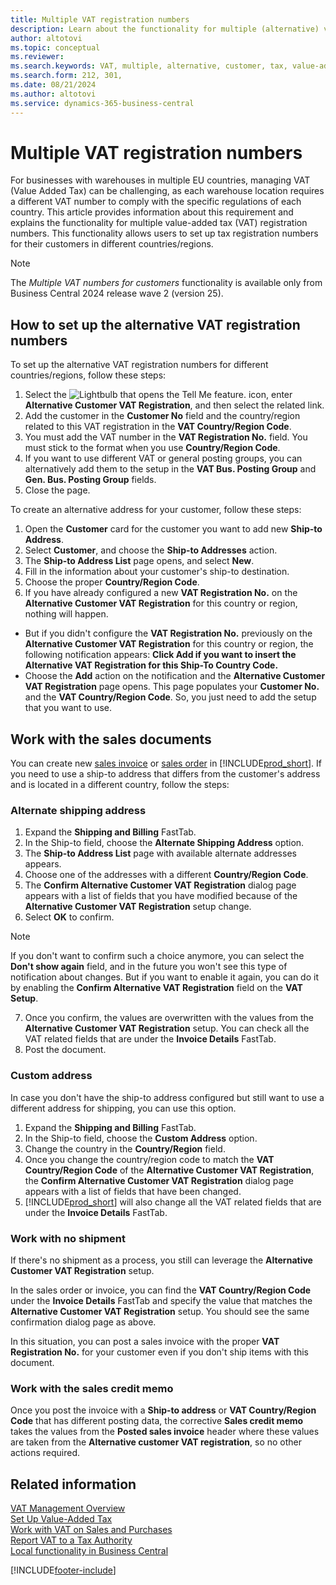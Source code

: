 ```yaml
---
title: Multiple VAT registration numbers
description: Learn about the functionality for multiple (alternative) value-added tax (VAT) registration numbers.
author: altotovi
ms.topic: conceptual
ms.reviewer: 
ms.search.keywords: VAT, multiple, alternative, customer, tax, value-added tax
ms.search.form: 212, 301, 
ms.date: 08/21/2024
ms.author: altotovi
ms.service: dynamics-365-business-central
---
```


# Multiple VAT registration numbers 

For businesses with warehouses in multiple EU countries, managing VAT (Value Added Tax) can be challenging, as each warehouse location requires a different VAT number to comply with the specific regulations of each country. This article provides information about this requirement and explains the functionality for multiple value-added tax (VAT) registration numbers. This functionality allows users to set up tax registration numbers for their customers in different countries/regions.  

> [!NOTE]
> The *Multiple VAT numbers for customers* functionality is available only from Business Central 2024 release wave 2 (version 25).

## How to set up the alternative VAT registration numbers  

To set up the alternative VAT registration numbers for different countries/regions, follow these steps: 

1. Select the ![Lightbulb that opens the Tell Me feature.](media/ui-search/search_small.png "Tell me what you want to do") icon, enter **Alternative Customer VAT Registration**, and then select the related link. 
2. Add the customer in the **Customer No** field and the country/region related to this VAT registration in the **VAT Country/Region Code**.  
3. You must add the VAT number in the **VAT Registration No.** field. You must stick to the format when you use **Country/Region Code**. 
4. If you want to use different VAT or general posting groups, you can alternatively add them to the setup in the **VAT Bus. Posting Group** and **Gen. Bus. Posting Group** fields. 
5. Close the page.   

To create an alternative address for your customer, follow these steps:  

1. Open the **Customer** card for the customer you want to add new **Ship-to Address**. 
2. Select **Customer**, and choose the **Ship-to Addresses** action.   
3. The **Ship-to Address List** page opens, and select **New**. 
4. Fill in the information about your customer's ship-to destination.  
5. Choose the proper **Country/Region Code**.   
6. If you have already configured a new **VAT Registration No.** on the **Alternative Customer VAT Registration** for this country or region, nothing will happen. 
  - But if you didn't configure the **VAT Registration No.** previously on the **Alternative Customer VAT Registration** for this country or region, the following notification appears: **Click Add if you want to insert the Alternative VAT Registration for this Ship-To Country Code.**
  - Choose the **Add** action on the notification and the **Alternative Customer VAT Registration** page opens.
This page populates your **Customer No.** and the **VAT Country/Region Code**. So, you just need to add the setup that you want to use. 

## Work with the sales documents   

You can create new [sales invoice](sales-how-invoice-sales.md) or [sales order](sales-how-sell-products.md) in [!INCLUDE[prod_short](includes/prod_short.md)]. If you need to use a ship-to address that differs from the customer's address and is located in a different country, follow the steps:  

### Alternate shipping address  

1. Expand the **Shipping and Billing** FastTab.   
2. In the Ship-to field, choose the **Alternate Shipping Address** option. 
3. The **Ship-to Address List** page with available alternate addresses appears. 
4. Choose one of the addresses with a different **Country/Region Code**. 
5. The **Confirm Alternative Customer VAT Registration** dialog page appears with a list of fields that you have modified because of the **Alternative Customer VAT Registration** setup change. 
6. Select **OK** to confirm.   

> [!NOTE]
> If you don't want to confirm such a choice anymore, you can select the **Don't show again** field, and in the future you won't see this type of notification about changes. But if you want to enable it again, you can do it by enabling the **Confirm Alternative VAT Registration** field on the **VAT Setup**.  
   
7. Once you confirm, the values are overwritten with the values from the **Alternative Customer VAT Registration** setup. You can check all the VAT related fields that are under the **Invoice Details** FastTab.  
8. Post the document.  

### Custom address  

In case you don't have the ship-to address configured but still want to use a different address for shipping, you can use this option.  

1. Expand the **Shipping and Billing** FastTab.   
2. In the Ship-to field, choose the **Custom Address** option.  
3. Change the country in the **Country/Region** field.  
4. Once you change the country/region code to match the **VAT Country/Region Code** of the **Alternative Customer VAT Registration**, the **Confirm Alternative Customer VAT Registration** dialog page appears with a list of fields that have been changed. 
5. [!INCLUDE[prod_short](includes/prod_short.md)] will also change all the VAT related fields that are under the **Invoice Details** FastTab.  

### Work with no shipment 

If there's no shipment as a process, you still can leverage the **Alternative Customer VAT Registration** setup.

In the sales order or invoice, you can find the **VAT Country/Region Code** under the **Invoice Details** FastTab and specify the value that matches the **Alternative Customer VAT Registration** setup. You should see the same confirmation dialog page as above. 

In this situation, you can post a sales invoice with the proper **VAT Registration No.** for your customer even if you don't ship items with this document. 

### Work with the sales credit memo  

Once you post the invoice with a **Ship-to address** or **VAT Country/Region Code** that has different posting data, the corrective **Sales credit memo** takes the values from the **Posted sales invoice** header where these values are taken from the **Alternative customer VAT registration**, so no other actions required. 

## Related information

[VAT Management Overview](finance-manage-vat.md)    
[Set Up Value-Added Tax](finance-setup-vat.md)    
[Work with VAT on Sales and Purchases](finance-work-with-vat.md)    
[Report VAT to a Tax Authority](finance-how-report-vat.md)    
[Local functionality in Business Central](about-localization.md)    


[!INCLUDE[footer-include](includes/footer-banner.md)]
